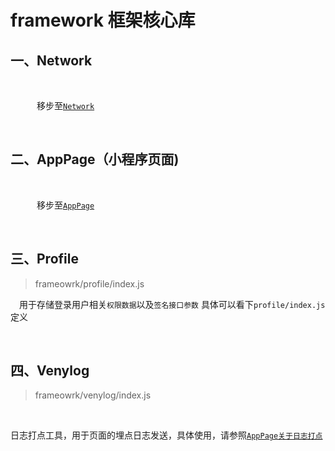 # framework 框架核心库

## 一、Network

&#8195;

&#8195;&#8195;&#8195;移步至[`Network`](/app/api/framework/network)

&#8195;

## 二、AppPage（小程序页面)

&#8195;

&#8195;&#8195;&#8195;移步至[`AppPage`](/app/api/framework/page)

&#8195;

## 三、Profile

> frameowrk/profile/index.js

&#8195;用于存储登录用户相关`权限数据`以及`签名接口参数` 具体可以看下`profile/index.js`定义

&#8195;

## 四、Venylog

> frameowrk/venylog/index.js

&#8195;

日志打点工具，用于页面的埋点日志发送，具体使用，请参照[`AppPage关于日志打点`](/app/api/framework/page#%E5%85%B3%E4%BA%8E%E9%A1%B5%E9%9D%A2%E6%97%A5%E5%BF%97%E6%89%93%E7%82%B9)

&#8195;